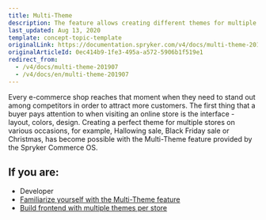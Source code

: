 ```yaml
---
title: Multi-Theme
description: The feature allows creating different themes for multiple stores on various occasions to attract customers' attention.
last_updated: Aug 13, 2020
template: concept-topic-template
originalLink: https://documentation.spryker.com/v4/docs/multi-theme-201907
originalArticleId: 0ec414b9-1fe3-495a-a572-5906b1f519e1
redirect_from:
  - /v4/docs/multi-theme-201907
  - /v4/docs/en/multi-theme-201907
---
```


Every e-commerce shop reaches that moment when they need to stand out among competitors in order to attract more customers. The first thing that a buyer pays attention to when visiting an online store is the interface - layout, colors, design. Creating a perfect theme for multiple stores on various occasions, for example, Hallowing sale, Black Friday sale or Christmas, has become possible with the Multi-Theme feature provided by the Spryker Commerce OS.

## If you are:

<div class="mr-container">
    <div class="mr-list-container">
        <!-- col1 -->
        <div class="mr-col">
            <ul class="mr-list mr-list-green">
                <li class="mr-title">Developer</li>
                <li><a href="/docs/scos/user/features/{{page.version}}/multi-channel/multi-theme/multi-theme-feature-overview.html" class="mr-link">Familiarize yourself with the Multi-Theme feature</a></li>
                <li><a href="https://docs.spryker.com/docs/scos/dev/front-end-development/yves/front-end-builder-for-yves.html" class="mr-link">Build frontend with multiple themes per store</a></li>
            </ul>
        </div>
        </div>
</div>
